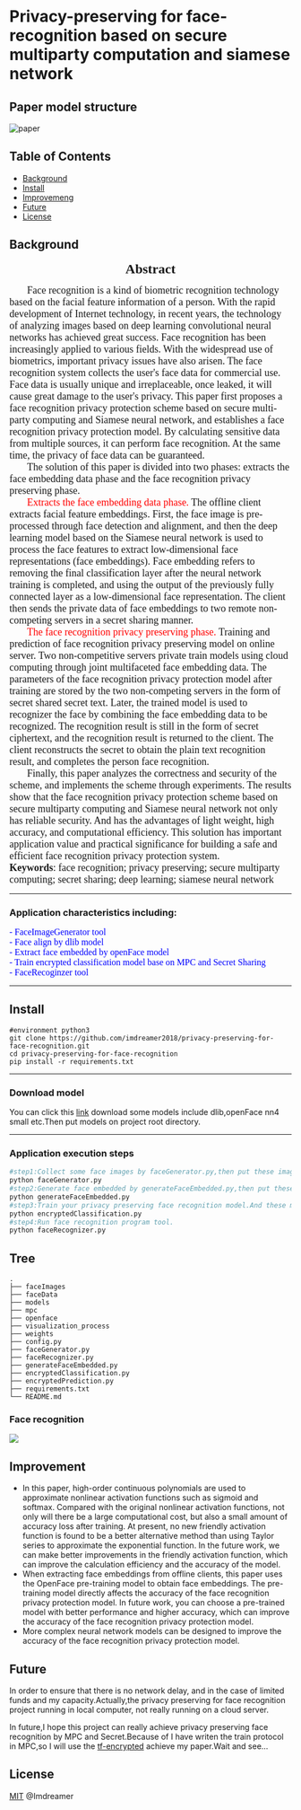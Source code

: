 # **Privacy-preserving for face-recognition based on secure multiparty computation and siamese network**
## Paper model structure

![paper](http://imdreamer.oss-cn-hangzhou.aliyuncs.com/picGo/model%20architecture.png)

## Table of Contents

- [Background](https://github.com/imdreamer2018/privacy-preserving-for-face-recognition#background)
- [Install](https://github.com/imdreamer2018/privacy-preserving-for-face-recognition#install)
- [Improvemeng](https://github.com/imdreamer2018/privacy-preserving-for-face-recognition#Improvement)
- [Future](https://github.com/imdreamer2018/privacy-preserving-for-face-recognition#Future)
- [License](https://github.com/imdreamer2018/privacy-preserving-for-face-recognition#license)

## Background

<p align="center"><font face="roman" size=5><b>Abstract</b></font></p>

<p><font face="roman" size=4>&nbsp;&nbsp;&nbsp;&nbsp;&nbsp;&nbsp;&nbsp;Face recognition is a kind of biometric recognition technology based on the facial feature information of a person. With the rapid development of Internet technology, in recent years, the technology of analyzing images based on deep learning convolutional neural networks has achieved great success. Face recognition has been increasingly applied to various fields. With the widespread use of biometrics, important privacy issues have also arisen. The face recognition system collects the user's face data for commercial use. Face data is usually unique and irreplaceable, once leaked, it will cause great damage to the user's privacy. This paper first proposes a face recognition privacy protection scheme based on secure multi-party computing and Siamese neural network, and establishes a face recognition privacy protection model. By calculating sensitive data from multiple sources, it can perform face recognition. At the same time, the privacy of face data can be guaranteed.
  <br>
&nbsp;&nbsp;&nbsp;&nbsp;&nbsp;&nbsp;&nbsp;The solution of this paper is divided into two phases: extracts the face embedding data phase and the face recognition privacy preserving phase.
 <br>
  &nbsp;&nbsp;&nbsp;&nbsp;&nbsp;&nbsp;&nbsp;<font color="red">Extracts the face embedding data phase.</font> The offline client extracts facial feature embeddings. First, the face image is pre-processed through face detection and alignment, and then the deep learning model based on the Siamese neural network is used to process the face features to extract low-dimensional face representations (face embeddings). Face embedding refers to removing the final classification layer after the neural network training is completed, and using the output of the previously fully connected layer as a low-dimensional face representation. The client then sends the private data of face embeddings to two remote non-competing servers in a secret sharing manner.
  <br>
  &nbsp;&nbsp;&nbsp;&nbsp;&nbsp;&nbsp;&nbsp;<font color="red">The face recognition privacy preserving phase.</font> Training and prediction of face recognition privacy preserving model on online server. Two non-competitive servers private train models using cloud computing through joint multifaceted face embedding data. The parameters of the face recognition privacy protection model after training are stored by the two non-competing servers in the form of secret shared secret text. Later, the trained model is used to recognizer the face by combining the face embedding data to be recognized. The recognition result is still in the form of secret ciphertext, and the recognition result is returned to the client. The client reconstructs the secret to obtain the plain text recognition result, and completes the person face recognition.
  <br>
&nbsp;&nbsp;&nbsp;&nbsp;&nbsp;&nbsp;&nbsp;Finally, this paper analyzes the correctness and security of the scheme, and implements the scheme through experiments. The results show that the face recognition privacy protection scheme based on secure multiparty computing and Siamese neural network not only has reliable security. And has the advantages of light weight, high accuracy, and computational efficiency. This solution has important application value and practical significance for building a safe and efficient face recognition privacy protection system.
	<br>
<b>Keywords</b>: face recognition; privacy preserving; secure multiparty computing; secret sharing; deep learning; siamese neural network
  </p></font>

------

### Application characteristics including:

<p><font face="roman" size=3 color="blue">
- FaceImageGenerator tool<br>
- Face align by dlib model<br>
- Extract face embedded by openFace model <br>
- Train encrypted classification model base on MPC and Secret Sharing<br>
- FaceRecoginzer tool</font></p>

------

## Install

```shell
#environment python3
git clone https://github.com/imdreamer2018/privacy-preserving-for-face-recognition.git
cd privacy-preserving-for-face-recognition
pip install -r requirements.txt
```

------

### Download model

You can click this [link](http://imdreamer.oss-cn-hangzhou.aliyuncs.com/picGo/models.zip) download some models include dlib,openFace nn4 small etc.Then put models on project root directory.

------

### Application execution steps

```python
#step1:Collect some face images by faceGenerator.py,then put these images on dir faceImages
python faceGenerator.py
#step2:Generate face embedded by generateFaceEmbedded.py,then put these embedded on dir faceData
python generateFaceEmbedded.py
#step3:Train your privacy preserving face recognition model.And these model will be save in dir weights
python encryptedClassification.py
#step4:Run face recognition program tool.
python faceRecognizer.py
```

## Tree

```shell
.
├── faceImages
├── faceData
├── models
├── mpc
├── openface
├── visualization_process
├── weights
├── config.py
├── faceGenerator.py
├── faceRecognizer.py
├── generateFaceEmbedded.py
├── encryptedClassification.py
├── encryptedPrediction.py
├── requirements.txt
└── README.md
```

### Face recognition

![](http://imdreamer.oss-cn-hangzhou.aliyuncs.com/picGo/face.png)

## Improvement

- In this paper, high-order continuous polynomials are used to approximate nonlinear activation functions such as sigmoid and softmax. Compared with the original nonlinear activation functions, not only will there be a large computational cost, but also a small amount of accuracy loss after training. At present, no new friendly activation function is found to be a better alternative method than using Taylor series to approximate the exponential function. In the future work, we can make better improvements in the friendly activation function, which can improve the calculation efficiency and the accuracy of the model.
- When extracting face embeddings from offline clients, this paper uses the OpenFace pre-training model to obtain face embeddings. The pre-training model directly affects the accuracy of the face recognition privacy protection model. In future work, you can choose a pre-trained model with better performance and higher accuracy, which can improve the accuracy of the face recognition privacy protection model.
- More complex neural network models can be designed to improve the accuracy of the face recognition privacy protection model.

## Future

In order to ensure that there is no network delay, and in the case of limited funds and my capacity.Actually,the privacy preserving for face recognition project running in local computer, not really running on a cloud server.

In future,I hope this project can really achieve privacy preserving face recognition by MPC and Secret.Because of I have writen the train protocol in MPC,so I will use the [tf-encrypted](https://github.com/tf-encrypted/tf-encrypted) achieve my paper.Wait and see...

## License

[MIT](https://github.com/imdreamer2018/privacy-preserving-for-face-recognition/blob/master/LICENSE) @Imdreamer